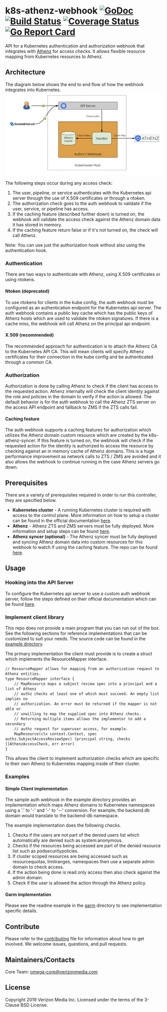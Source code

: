 # k8s-athenz-webhook [![GoDoc](https://godoc.org/github.com/yahoo/k8s-athenz-webhook?status.svg)](https://godoc.org/github.com/yahoo/k8s-athenz-webhook) [![Build Status](https://travis-ci.org/yahoo/k8s-athenz-webhook.svg?branch=master)](https://travis-ci.org/yahoo/k8s-athenz-webhook) [![Coverage Status](https://coveralls.io/repos/github/yahoo/k8s-athenz-webhook/badge.svg?branch=master)](https://coveralls.io/github/yahoo/k8s-athenz-webhook?branch=master) [![Go Report Card](https://goreportcard.com/badge/github.com/yahoo/k8s-athenz-webhook)](https://goreportcard.com/report/github.com/yahoo/k8s-athenz-webhook)

API for a Kubernetes authentication and authorization webhook that integrates with
[Athenz](https://github.com/yahoo/athenz) for access checks. It allows flexible
resource mapping from Kubernetes resources to Athenz.

## Architecture
The diagram below shows the end to end flow of how the webhook integrates into
Kubernetes.
![Screenshot](docs/images/architecture.png)

The following steps occur during any access check:
1. The user, pipeline, or service authenticates with the Kubernetes api server
through the use of X.509 certificates or through a ntoken.
2. The authorization check goes to the auth webhook to validate if the user,
service, or pipeline has access.
3. If the caching feature (described further down) is turned on, the webhook
will validate the access check against the Athenz domain data it has stored
in memory.
4. If the caching feature return false or if it's not turned on, the check will
call Athenz.

Note: You can use just the authorization hook without also using the authentication
hook.

### Authentication
There are two ways to authenticate with Athenz, using X.509 certificates or
using ntokens.

#### Ntoken (deprecated)
To use ntokens for clients in the kube config, the auth webhook must be configured
as an authentication endpoint for the Kubernetes api server. The auth webhook
contains a public key cache which has the public keys of Athenz hosts which are
used to validate the ntoken signatures. If there is a cache miss, the webhook will
call Athenz on the principal api endpoint.

#### X.509 (recommended)
The recommended approach for authentication is to attach the Athenz CA to the 
Kubernetes API CA. This will mean clients will specify Athenz certificates for
their connection in the kube config and be authenticated through a common CA.

### Authorization
Authorization is done by calling Athenz to check if the client has access to the
requested action. Athenz internally will check the client identity against the
role and policies in the domain to verify if the action is allowed. The default
behavior is for the auth webhook to call the Athenz ZTS server on the access
API endpoint and fallback to ZMS if the ZTS calls fail.

#### Caching feature
The auth webhook supports a caching features for authorization which utilizes the
Athenz domain custom resource which are created by the k8s-athenz-syncer. If this
feature is turned on, the webhook will check if the requested action for the identity
is authorized to access the resource by checking against an in memory cache of
Athenz domains. This is a huge performance improvement as network calls to ZTS / ZMS
are avoided and it also allows the webhook to continue running in the case Athenz
servers go down.

## Prerequisites
There are a variety of prerequisites required in order to run this controller, they
are specified below.
- **Kubernetes cluster** - A running Kubernetes cluster is required with access to
the control plane. More information on how to setup a cluster can be found in the
official documentation [here](https://kubernetes.io/docs/setup/).
- **Athenz** - Athenz ZTS and ZMS servers must be fully deployed. More information
and setup steps can be found [here](http://www.athenz.io/).
- **Athenz syncer (optional)** - The Athenz syncer must be fully deployed and syncing
Athenz domain data into custom resources for this webhook to watch if using the 
caching feature. The repo can be found [here](https://github.com/yahoo/k8s-athenz-syncer).

## Usage

### Hooking into the API Server
To configure the Kubernetes api server to use a custom auth webhook server, follow
the steps defined on their official documentation which can be found
[here](https://kubernetes.io/docs/reference/access-authn-authz/webhook/).

### Implement client library
This repo does not provide a main program that you can run out of the box. See
the following sections for reference implementations that can be customized to
suit your needs. The source code can be found in the [example directory](example).

The primary implementation the client must provide is to create a struct which
implements the ResourceMapper interface.

```
// ResourceMapper allows for mapping from an authorization request to Athenz entities.
type ResourceMapper interface {
	// MapResource maps a subject review spec into a principal and a list of Athenz
	// authz checks at least one of which must succeed. An empty list implies no
	// authorization. An error must be returned if the mapper is not able or
	// unwilling to map the supplied spec into Athenz checks.
	// Returning multiple items allows the implementor to add a secondary
	// authz request for superuser access, for example.
	MapResource(ctx context.Context, spec authz.SubjectAccessReviewSpec) (principal string, checks []AthenzAccessCheck, err error)
}
```

This allows the client to implement authorization checks which are specific to 
their own Athenz to Kubernetes mapping inside of their cluster.

### Examples

#### Simple Client implementation
The sample auth webhook in the example directory provides an implementation
which maps Athenz domains to Kubernetes namespaces using a '.' to '-' and '-'
to '--' conversion. For example, the backend.db domain would translate to the
backend-db namespace.

The example implementation does the following checks.
1. Checks if the users are not part of the denied users list which automatically
are denied such as system:anonymous.
2. Checks if the resources being accessed are part of the denied resource list
such as podsecuritypolicies.
3. If cluster scoped resources are being accessed such as resourcequotas, limitranges,
namespaces then use a separate admin domain to check access.
4. If the action being done is read only access then also check against the admin
domain.
5. Check if the user is allowed the action through the Athenz policy. 

#### Garm implementation

Please see the readme example in the [garm](example/garm) directory to see 
implementation specific details.

## Contribute

Please refer to the [contributing](Contributing.md) file for information about how to get involved. We welcome issues, questions, and pull requests.

## Maintainers/Contacts
Core Team: omega-core@verizonmedia.com

## License
Copyright 2019 Verizon Media Inc. Licensed under the terms of the 3-Clause BSD License.
